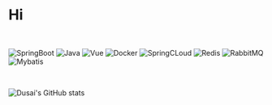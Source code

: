 # Hi

<br>

 <img alt="SpringBoot" src="https://img.shields.io/badge/-SpringBoot-33ff99?style=flat-square&logo=springboot&logoColor=white" />  <img alt="Java" src="https://img.shields.io/badge/-Java-33ccff?style=flat-square&logo=JDK&logoColor=white" /> <img alt="Vue" src="https://img.shields.io/badge/-Vue-ff3333?style=flat-square&logo=vue.js&logoColor=white" /> <img alt="Docker" src="https://img.shields.io/badge/-Docker-33ccff?style=flat-square&logo=docker&logoColor=white" /> <img alt="SpringCLoud" src="https://img.shields.io/badge/-SpringCLoud-33ff99?style=flat-square&logo=SpringCLoud&logoColor=white" /> <img alt="Redis" src="https://img.shields.io/badge/-Reids-ff3333?style=flat-square&logo=redis&logoColor=white" /> <img alt="RabbitMQ" src="https://img.shields.io/badge/-RabbitMQ-ff9933?style=flat-square&logo=rabbitmq&logoColor=white" /> <img alt="Mybatis" src="https://img.shields.io/badge/-Mybatis-66ffff?style=flat-square&logo=myabtis&logoColor=white" /> 


<br>

![Dusai's GitHub stats](https://github-readme-stats.vercel.app/api?username=SorrowPhage&show_icons=true&theme=radical)



<!---
SorrowPhage/SorrowPhage is a ✨ special ✨ repository because its `README.md` (this file) appears on your GitHub profile.
You can click the Preview link to take a look at your changes.
--->
